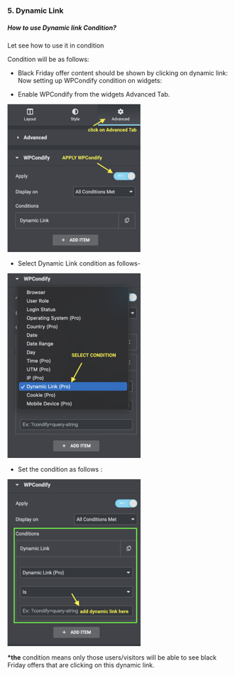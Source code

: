 ### 5. Dynamic Link
##### How to use  Dynamic link Condition?

Let see how to use it in condition 

Condition will be as follows: 

* Black Friday offer content should be shown by clicking on dynamic link: 
Now setting up  WPCondify condition on widgets:

* Enable WPCondify from the widgets Advanced Tab.

<img src="/for_elementor/images/dynamicss1.png" alt="userole" width="300"/>

* Select Dynamic Link condition as follows-

<img src="/for_elementor/images/DYNAMICSS2.png" alt="userole" width="300"/>

* Set the condition as follows :

<img src="/for_elementor/images/dynamicss3.png" alt="userole" width="300"/>

 __*the__ condition means only those users/visitors will be able to see black Friday offers that are clicking on this dynamic link.

